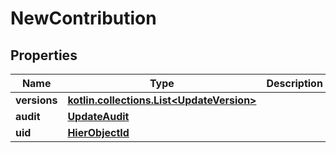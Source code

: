 
# NewContribution

## Properties
Name | Type | Description | Notes
------------ | ------------- | ------------- | -------------
**versions** | [**kotlin.collections.List&lt;UpdateVersion&gt;**](UpdateVersion.md) |  | 
**audit** | [**UpdateAudit**](UpdateAudit.md) |  | 
**uid** | [**HierObjectId**](HierObjectId.md) |  |  [optional]



